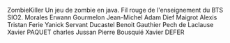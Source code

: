 ZombieKiller
Un jeu de zombie en java. Fil rouge de l'enseignement du BTS SIO2.
Morales Erwann
Gourmelon Jean-Michel
Adam Dief 
Maigrot Alexis
Tristan Ferie
Yanick Servant
Ducastel Benoit
Gauthier Pech de Laclause
Xavier PAQUET
charles Jussan
Pierre Bousquié 
Xavier DEFER
